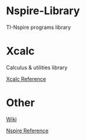 <h1>Nspire-Library</h1>

TI-Nspire programs library

<h1>Xcalc</h1>

Calculus & utilities library

[Xcalc Reference](https://github.com/Decimation/Nspire-Library/wiki/Xcalc-Reference)

<h1>Other</h1>

[Wiki](https://github.com/Decimation/Nspire-Library/wiki)

[Nspire Reference](https://github.com/Decimation/Nspire-Library/wiki/Nspire-Reference)

